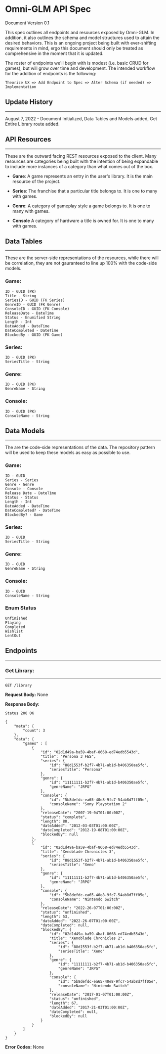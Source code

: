 # Omni-GLM API Spec
Document Version 0.1

This spec outlines all endpoints and resources exposed by Omni-GLM. In addition, it also outlines the schema and model structures used to attain the desired behaviors. This is an ongoing project being built with ever-shifting requirements in mind, ergo this document should only be treated as comprehensive in the moment that it is updated. 

The roster of endpoints we'll begin with is modest (i.e. basic CRUD for games), but will grow over time and development. The intended workflow for the addition of endpoints is the following: 
```
Theorize UX => Add Endpoint to Spec => Alter Schema (if needed) => Implementation
```

## Update History
---
August 7, 2022 - Document Initialized, Data Tables and Models added, Get Entire Library route added. 


## API Resources
---
These are the outward facing REST resources exposed to the client. Many resources are categories being built with the intention of being expandable to include more instances of a category than what comes out of the box.

* **Game**: A game represents an entry in the user's library. It is the main resource of the project. 
  
* **Series**: The franchise that a particular title belongs to. It is one to many with games.

* **Genre**: A category of gameplay style a game belongs to. It is one to many with games.

* **Console** A category of hardware a title is owned for. It is one to many with games.

## Data Tables
---
These are the server-side representations of the resources, while there will be correlation, they are not gauranteed to line up 100% with the code-side models. 

### Game:
```
ID - GUID (PK)
Title - String
SeriesID - GUID (FK Series)
GenreID - GUID (FK Genre)
ConsoleID - GUID (FK Console)
ReleaseDate - DateTime
Status - Enumified String
Length - Int
DateAdded - DateTime
DateCompleted - DateTime
BlockedBy - GUID (FK Game)
```

### Series:
```
ID - GUID (PK)
SeriesTitle - String
```

### Genre:
```
ID - GUID (PK)
GenreName - String
```

### Console:
```
ID - GUID (PK)
ConsoleName - String
```

## Data Models
---
The are the code-side representations of the data. The repository pattern will be used to keep these models as easy as possible to use. 

### Game: 
```
ID - GUID
Series - Series
Genre - Genre
Console - Console
Release Date - DateTime
Status - Status
Length - Int
DateAdded - DateTime
DateCompleted? - DateTime
BlockedBy? - Game
```
### Series:
```
ID - GUID
SeriesTitle - String
```

### Genre:
```
ID - GUID 
GenreName - String
```

### Console:
```
ID - GUID 
ConsoleName - String
```

### Enum Status
```
Unfinished
Playing
Completed
Wishlist
LentOut
```

## Endpoints
---

### Get Library:
---
```
GET /library
```

**Request Body:** None

**Response Body:**
```
Status 200 OK

{
    "meta": {
        "count": 3
    },
    "data": {
        "games" : [
            {
                "id": "02d1d49a-ba59-4baf-8668-ed74edb5543d",
                "title": "Persona 3 FES",
                "series": {
                    "id": "88d1553f-b2f7-4b71-ab1d-b406350ae5fc",
                    "seriesTitle": "Persona"
                },
                "genre": {
                    "id": "11111111-b2f7-4b71-ab1d-b406350ae5fc",
                    "genreName": "JRPG"
                },
                "console": {
                    "id": "5b8defdc-ea65-40e8-9fc7-54ab8d7ff05e",
                    "consoleName": "Sony Playstation 2"
                },
                "releaseDate": "2007-19-04T01:00:00Z",
                "status": "complete",
                "length": 80,
                "dateAdded": "2012-03-03T01:00:00Z",
                "dateCompleted": "2012-19-08T01:00:00Z",
                "blockedBy": null
            },
            {
                "id": "02d1d49a-ba59-4baf-8668-ed74edb5543d",
                "title": "Xenoblade Chronicles 3",
                "series": {
                    "id": "88d1553f-b2f7-4b71-ab1d-b406350ae5fc",
                    "seriesTitle": "Xeno"
                },
                "genre": {
                    "id": "11111111-b2f7-4b71-ab1d-b406350ae5fc",
                    "genreName": "JRPG"
                },
                "console": {
                    "id": "5b8defdc-ea65-40e8-9fc7-54ab8d7ff05e",
                    "consoleName": "Nintendo Switch"
                },
                "releaseDate": "2022-26-07T01:00:00Z",
                "status": "unfinished",
                "length": 53,
                "dateAdded": "2022-26-07T01:00:00Z",
                "dateCompleted": null,
                "blockedBy": {
                    "id": "02d1d49a-ba59-4baf-8668-ed74edb5543d",
                    "title": "Xenoblade Chronicles 2",
                    "series": {
                        "id": "88d1553f-b2f7-4b71-ab1d-b406350ae5fc",
                        "seriesTitle": "Xeno"
                    },
                    "genre": {
                        "id": "11111111-b2f7-4b71-ab1d-b406350ae5fc",
                        "genreName": "JRPG"
                    },
                    "console": {
                        "id": "5b8defdc-ea65-40e8-9fc7-54ab8d7ff05e",
                        "consoleName": "Nintendo Switch"
                    },
                    "releaseDate": "2017-01-07T01:00:00Z",
                    "status": "unfinished",
                    "length": 67,
                    "dateAdded": "2017-21-03T01:00:00Z",
                    "dateCompleted": null,
                    "blockedBy": null
                }
            }
        ]
    }
}
```

**Error Codes:** None

